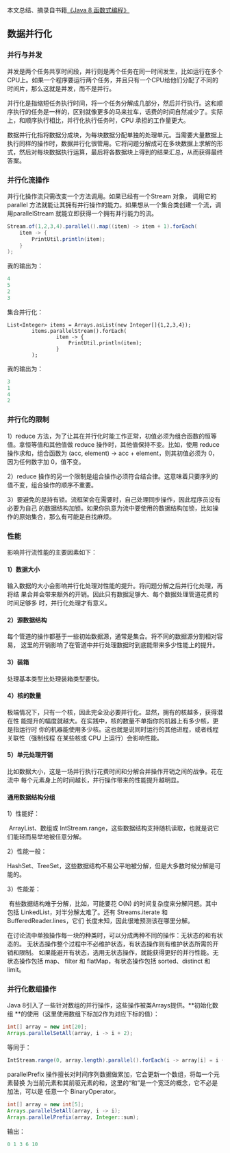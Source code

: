 本文总结、摘录自书籍[《Java 8 函数式编程》](https://www.amazon.cn/dp/B00VDSW7AE/ref=sr_1_1?s=books&ie=UTF8&qid=1528162560&sr=1-1&keywords=java+8%E5%87%BD%E6%95%B0%E5%BC%8F%E7%BC%96%E7%A8%8B)

## 数据并行化

### 并行与并发

并发是两个任务共享时间段，并行则是两个任务在同一时间发生，比如运行在多个CPU上。如果一个程序要运行两个任务，并且只有一个CPU给他们分配了不同的时间片，那么这就是并发，而不是并行。

并行化是指缩短任务执行时间，将一个任务分解成几部分，然后并行执行。这和顺序执行的任务是一样的，区别就像更多的马来拉车，话费的时间自然减少了。实际上，和顺序执行相比，并行化执行任务时，CPU 承担的工作量更大。

数据并行化指将数据分成块，为每块数据分配单独的处理单元。当需要大量数据上执行同样的操作时，数据并行化很管用。它将问题分解成可在多块数据上求解的形式，然后对每块数据执行运算，最后将各数据块上得到的结果汇总，从而获得最终答案。

### 并行化流操作

并行化操作流只需改变一个方法调用。如果已经有一个Stream 对象， 调用它的parallel 方法就能让其拥有并行操作的能力。如果想从一个集合类创建一个流，调用parallelStream 就能立即获得一个拥有并行能力的流。

```java
Stream.of(1,2,3,4).parallel().map((item) -> item + 1).forEach(
    item -> {
        PrintUtil.println(item);
    }
);
```

我的输出为：

```java
4
5
2
3
```

集合并行化：

```jav
List<Integer> items = Arrays.asList(new Integer[]{1,2,3,4});
        items.parallelStream().forEach(
                item -> {
                    PrintUtil.println(item);
                }
        );
```

我的输出为：

```java
3
1
4
2
```

### 并行化的限制

1）reduce 方法，为了让其在并行化时能工作正常，初值必须为组合函数的恒等值。拿恒等值和其他值做 reduce 操作时，其他值保持不变。比如，使用 reduce 操作求和，组合函数为 (acc, element) -> acc + element，则其初值必须为 0，因为任何数字加 0，值不变。

2）reduce 操作的另一个限制是组合操作必须符合结合律。这意味着只要序列的值不变，组合操作的顺序不重要。

3）要避免的是持有锁。流框架会在需要时，自己处理同步操作，因此程序员没有必要为自己 的数据结构加锁。如果你执意为流中要使用的数据结构加锁，比如操作的原始集合，那么有可能是自找麻烦。

### 性能

影响并行流性能的主要因素如下：

#### 1）数据大小 

输入数据的大小会影响并行化处理对性能的提升。将问题分解之后并行化处理，再将结 果合并会带来额外的开销。因此只有数据足够大、每个数据处理管道花费的时间足够多 时，并行化处理才有意义。

#### 2）源数据结构

每个管道的操作都基于一些初始数据源，通常是集合。将不同的数据源分割相对容易， 这里的开销影响了在管道中并行处理数据时到底能带来多少性能上的提升。

#### 3）装箱

处理基本类型比处理装箱类型要快。

#### 4）核的数量

极端情况下，只有一个核，因此完全没必要并行化。显然，拥有的核越多，获得潜在性 能提升的幅度就越大。在实践中，核的数量不单指你的机器上有多少核，更是指运行时 你的机器能使用多少核。这也就是说同时运行的其他进程，或者线程关联性（强制线程 在某些核或 CPU 上运行）会影响性能。

#### 5）单元处理开销

比如数据大小，这是一场并行执行花费时间和分解合并操作开销之间的战争。花在流中 每个元素身上的时间越长，并行操作带来的性能提升越明显。

#### 通用数据结构分组

1）性能好：

​	ArrayList、数组或 IntStream.range，这些数据结构支持随机读取，也就是说它们能轻而易举地被任意分解。

2）性能一般：

​	HashSet、TreeSet，这些数据结构不易公平地被分解，但是大多数时候分解是可能的。

3）性能差：

​	有些数据结构难于分解，比如，可能要花 O(N) 的时间复杂度来分解问题。其中包括 LinkedList，对半分解太难了。还有 Streams.iterate 和 BufferedReader.lines，它们 长度未知，因此很难预测该在哪里分解。



在讨论流中单独操作每一块的种类时，可以分成两种不同的操作：无状态的和有状态的。 无状态操作整个过程中不必维护状态，有状态操作则有维护状态所需的开销和限制。 如果能避开有状态，选用无状态操作，就能获得更好的并行性能。无状态操作包括 map、 filter 和 flatMap，有状态操作包括 sorted、distinct 和 limit。

### 并行化数组操作

Java 8引入了一些针对数组的并行操作，这些操作被类Arrays提供。**初始化数组 **的使用（这里使用数组下标加2作为对应下标的值）：

```java
int[] array = new int[20];
Arrays.parallelSetAll(array, i -> i + 2);
```

等同于：

```java
IntStream.range(0, array.length).parallel().forEach(i -> array[i] = i + 2);
```
parallelPrefix 操作擅长对时间序列数据做累加，它会更新一个数组，将每一个元素替换 为当前元素和其前驱元素的和，这里的“和”是一个宽泛的概念，它不必是加法，可以是 任意一个 BinaryOperator。

```java
int[] array = new int[5];
Arrays.parallelSetAll(array, i -> i);
Arrays.parallelPrefix(array, Integer::sum);
```

输出：

```java
0 1 3 6 10
```

